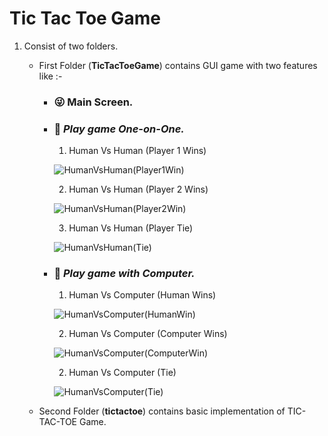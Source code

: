 # Tic Tac Toe Game

1. Consist of two folders.
    - First Folder (**TicTacToeGame**) contains GUI game with two features like :- 
         - ###   :stuck_out_tongue_winking_eye:   **Main Screen.**          
         - ###   :muscle:   ***Play game One-on-One.***                
            1. Human Vs Human (Player 1 Wins)  
                      
            ![HumanVsHuman(Player1Win)](https://user-images.githubusercontent.com/99480752/235289941-f39c0492-03ad-46c5-a908-c470adc1cb0d.jpg)
            
            2. Human Vs Human (Player 2 Wins)
             
            ![HumanVsHuman(Player2Win)](https://user-images.githubusercontent.com/99480752/235335103-9e8c0589-f167-49ce-b8e9-e36ada74d91b.jpg)

            3. Human Vs Human (Player Tie)  
                      
            ![HumanVsHuman(Tie)](https://user-images.githubusercontent.com/99480752/235335238-f77d702a-e836-442b-ac62-08446fef64f7.jpg)


         -  ###   :robot:   ***Play game with Computer.***
            1. Human Vs Computer (Human Wins)  
               
            ![HumanVsComputer(HumanWin)](https://user-images.githubusercontent.com/99480752/235335300-c3b7fb62-1fb4-46d6-801a-762d2a202c96.jpg)
            
            2. Human Vs Computer (Computer Wins)
            
            ![HumanVsComputer(ComputerWin)](https://user-images.githubusercontent.com/99480752/235417698-83f648f7-8f47-485f-9c80-503925c38c44.jpg)
            
            2. Human Vs Computer (Tie)
            
            ![HumanVsComputer(Tie)](https://user-images.githubusercontent.com/99480752/235417790-fd0a713b-2777-4b67-a125-c6eeced93a7c.jpg)
            

    - Second Folder (**tictactoe**) contains basic implementation of TIC-TAC-TOE Game.
